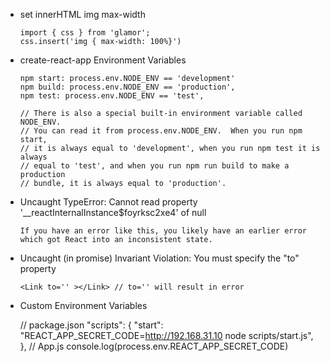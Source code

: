 - set innerHTML img max-width

      import { css } from 'glamor';
      css.insert('img { max-width: 100%}')

- create-react-app Environment Variables

      npm start: process.env.NODE_ENV == 'development'
      npm build: process.env.NODE_ENV == 'production',
      npm test: process.env.NODE_ENV == 'test',

      // There is also a special built-in environment variable called NODE_ENV.
      // You can read it from process.env.NODE_ENV.  When you run npm start,
      // it is always equal to 'development', when you run npm test it is always
      // equal to 'test', and when you run npm run build to make a production
      // bundle, it is always equal to 'production'.

- Uncaught TypeError: Cannot read property '__reactInternalInstance$foyrksc2xe4' of null

      If you have an error like this, you likely have an earlier error which got React into an inconsistent state.

- Uncaught (in promise) Invariant Violation: You must specify the "to" property

      <Link to='' ></Link> // to='' will result in error

- Custom Environment Variables

    // package.json
    "scripts": {
      "start": "REACT_APP_SECRET_CODE=http://192.168.31.10 node scripts/start.js",
    },
    // App.js
    console.log(process.env.REACT_APP_SECRET_CODE)
